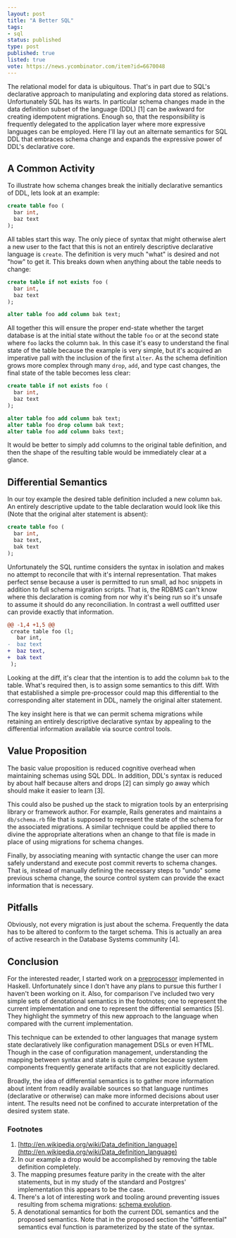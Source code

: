 ```yaml
---
layout: post
title: "A Better SQL"
tags:
- sql
status: published
type: post
published: true
listed: true
vote: https://news.ycombinator.com/item?id=6670048
---
```


The relational model for data is ubiquitous. That's in part due to SQL's declarative approach to manipulating and exploring data stored as relations. Unfortunately SQL has its warts. In particular schema changes made in the data definition subset of the language (DDL) [1] can be awkward for creating idempotent migrations. Enough so, that the responsibility is frequently delegated to the application layer where more expressive languages can be employed. Here I'll lay out an alternate semantics for SQL DDL that embraces schema change and expands the expressive power of DDL's declarative core.

## A Common Activity

To illustrate how schema changes break the initially declarative semantics of DDL, lets look at an example:

```sql
create table foo (
  bar int,
  baz text
);
```

All tables start this way. The only piece of syntax that might otherwise alert a new user to the fact that this is not an entirely descriptive declarative language is `create`. The definition is very much "what" is desired and not "how" to get it. This breaks down when anything about the table needs to change:

```sql
create table if not exists foo (
  bar int,
  baz text
);

alter table foo add column bak text;
```

All together this will ensure the proper end-state whether the target database is at the initial state without the table `foo` or at the second state where `foo` lacks the column `bak`. In this case it's easy to understand the final state of the table because the example is very simple, but it's acquired an imperative pall with the inclusion of the first `alter`. As the schema definition grows more complex through many `drop`, `add`, and type cast changes, the final state of the table becomes less clear:

```sql
create table if not exists foo (
  bar int,
  baz text
);

alter table foo add column bak text;
alter table foo drop column bak text;
alter table foo add column baks text;
```

It would be better to simply add columns to the original table definition, and then the shape of the resulting table would be immediately clear at a glance.

## Differential Semantics

In our toy example the desired table definition included a new column `bak`. An entirely descriptive update to the table declaration would look like this (Note that the original alter statement is absent):

```sql
create table foo (
  bar int,
  baz text,
  bak text
);
```

Unfortunately the SQL runtime considers the syntax in isolation and makes no attempt to reconcile that with it's internal representation. That makes perfect sense because a user is permitted to run small, ad hoc snippets in addition to full schema migration scripts. That is, the RDBMS can't know where this declaration is coming from nor why it's being run so it's unsafe to assume it should do any reconciliation. In contrast a well outfitted user can provide exactly that information.

```diff
@@ -1,4 +1,5 @@
 create table foo (l;
   bar int,
-  baz text
+  baz text,
+  bak text
 );
```

Looking at the diff, it's clear that the intention is to add the column `bak` to the table. What's required then, is to assign some semantics to this diff. With that established a simple pre-processor could map this differential to the corresponding alter statement in DDL, namely the original alter statement.

The key insight here is that we can permit schema migrations while retaining an entirely descriptive declarative syntax by appealing to the differential information available via source control tools.

## Value Proposition

The basic value proposition is reduced cognitive overhead when maintaining schemas using SQL DDL. In addition, DDL's syntax is reduced by about half because alters and drops [2] can simply go away which should make it easier to learn [3].

This could also be pushed up the stack to migration tools by an enterprising library or framework author. For example, Rails generates and maintains a `db/schema.rb` file that is supposed to represent the state of the schema for the associated migrations. A similar technique could be applied there to divine the appropriate alterations when an change to that file is made in place of using migrations for schema changes.

Finally, by associating meaning with syntactic change the user can more safely understand and execute post commit reverts to schema changes. That is, instead of manually defining the necessary steps to "undo" some previous schema change, the source control system can provide the exact information that is necessary.

## Pitfalls

Obviously, not every migration is just about the schema. Frequently the data has to be altered to conform to the target schema. This is actually an area of active research in the Database Systems community [4].

## Conclusion

For the interested reader, I started work on a [preprocessor](https://github.com/johnbender/sql-delta) implemented in Haskell. Unfortunately since I don't have any plans to pursue this further I haven't been working on it. Also, for comparison I've included two very simple sets of denotational semantics in the footnotes; one to represent the current implementation and one to represent the differential semantics [5]. They highlight the symmetry of this new approach to the language when compared with the current implementation.

This technique can be extended to other languages that manage system state declaratively like configuration management DSLs or even HTML. Though in the case of configuration management, understanding the mapping between syntax and state is quite complex because system components frequently generate artifacts that are not explicitly declared.

Broadly, the idea of differential semantics is to gather more information about intent from readily available sources so that language runtimes (declarative or otherwise) can make more informed decisions about user intent. The results need not be confined to accurate interpretation of the desired system state.

### Footnotes

1. [http://en.wikipedia.org/wiki/Data_definition_language](http://en.wikipedia.org/wiki/Data_definition_language)
2. In our example a drop would be accomplished by removing the table definition completely.
3. The mapping presumes feature parity in the create with the alter statements, but in my study of the standard and Postgres' implementation this appears to be the case.
4. There's a lot of interesting work and tooling around preventing issues resulting from schema migrations: [schema evolution](http://scholar.google.com/scholar?q=prism+schema+evolution&btnG=&hl=en&as_sdt=0%2C5).
5. A denotational semantics for both the current DDL semantics and the proposed semantics. Note that in the proposed section the "differential" semantics eval function is parameterized by the state of the syntax.

<script async class="speakerdeck-embed" data-id="04706730a1090131ed084e04b85186c1" data-ratio="0.772830188679245" src="//speakerdeck.com/assets/embed.js"></script>
